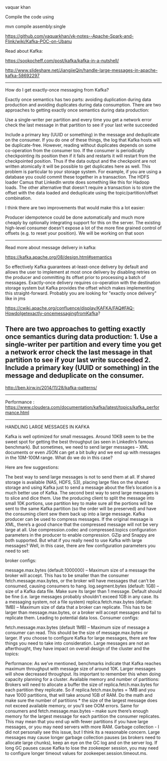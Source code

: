vaquar khan

Compile the code using  

mvn compile assembly:single

https://github.com/vaquarkhan/vk-notes--Apache-Spark-and-Flink/wiki/Kafka-POC-on-Ubanu

Read about Kafka:

https://sookocheff.com/post/kafka/kafka-in-a-nutshell/

http://www.slideshare.net/JiangjieQin/handle-large-messages-in-apache-kafka-58692297

--------------------------------------------------------------------------------------

How do I get exactly-once messaging from Kafka?


Exactly once semantics has two parts: avoiding duplication during data production and avoiding duplicates during data consumption.
There are two approaches to getting exactly once semantics during data production:

Use a single-writer per partition and every time you get a network error check the last message in that partition to see if your last write succeeded

Include a primary key (UUID or something) in the message and deduplicate on the consumer.
If you do one of these things, the log that Kafka hosts will be duplicate-free. However, reading without duplicates depends on some co-operation from the consumer too. If the consumer is periodically checkpointing its position then if it fails and restarts it will restart from the checkpointed position. Thus if the data output and the checkpoint are not written atomically it will be possible to get duplicates here as well. This problem is particular to your storage system. For example, if you are using a database you could commit these together in a transaction. The HDFS loader Camus that LinkedIn wrote does something like this for Hadoop loads. The other alternative that doesn't require a transaction is to store the offset with the data loaded and deduplicate using the topic/partition/offset combination.

I think there are two improvements that would make this a lot easier:

Producer idempotence could be done automatically and much more cheaply by optionally integrating support for this on the server.
The existing high-level consumer doesn't expose a lot of the more fine grained control of offsets (e.g. to reset your position). We will be working on that soon


---------------------------------------------------------------------------------------------
Read more about message delivery in kafka:

https://kafka.apache.org/08/design.html#semantics

So effectively Kafka guarantees at-least-once delivery by default and allows the user to implement at most once delivery by disabling retries on the producer and committing its offset prior to processing a batch of messages. Exactly-once delivery requires co-operation with the destination storage system but Kafka provides the offset which makes implementing this straight-forward.
Probably you are looking for "exactly once delivery" like in jms

https://cwiki.apache.org/confluence/display/KAFKA/FAQ#FAQ-HowdoIgetexactly-oncemessagingfromKafka?

There are two approaches to getting exactly once semantics during data production: 1. Use a single-writer per partition and every time you get a network error check the last message in that partition to see if your last write succeeded 2. Include a primary key (UUID or something) in the message and deduplicate on the consumer.
-------------------------------------------------------------------------------------------
http://ben.kirw.in/2014/11/28/kafka-patterns/

-------------------------------------------------------------------------------------------
Performance :
https://www.cloudera.com/documentation/kafka/latest/topics/kafka_performance.html

-------------------------------------------------------------------------------------------
HANDLING LARGE MESSAGES IN KAFKA

Kafka is well optimized for small messages. Around 10KB seem to be the sweet spot for getting the best throughput (as seen in LinkedIn’s famous benchmark). But sometimes, we need to send larger messages – XML documents or even JSON can get a bit bulky and we end up with messages in the 10M-100M range. What do we do in this case?

Here are few suggestions:

The best way to send large messages is not to send them at all. If shared storage is available (NAS, HDFS, S3), placing large files on the shared storage and using Kafka just to send a message about the file’s location is a much better use of Kafka.
The second best way to send large messages is to slice and dice them. Use the producing client to split the message into small 10K portions, use partition key to make sure all the portions will be sent to the same Kafka partition (so the order will be preserved) and have the consuming client sew them back up into a large message.
Kafka producer can be used to compress messages. If the original message is XML, there’s a good chance that the compressed message will not be very large at all. Use compression.codec and compressed.topics configuration parameters in the producer to enable compression. GZip and Snappy are both supported.
But what if you really need to use Kafka with large messages? Well, in this case, there are few configuration parameters you need to set:

broker configs:

message.max.bytes (default:1000000) – Maximum size of a message the broker will accept. This has to be smaller than the consumer fetch.message.max.bytes, or the broker will have messages that can’t be consumed, causing consumers to hang.
log.segment.bytes (default: 1GB) – size of a Kafka data file. Make sure its larger than 1 message. Default should be fine (i.e. large messages probably shouldn’t exceed 1GB in any case. Its a messaging system, not a file system)
replica.fetch.max.bytes (default: 1MB) – Maximum size of data that a broker can replicate. This has to be larger than message.max.bytes, or
a broker will accept messages and fail to replicate them. Leading to potential data loss.
Consumer configs:

fetch.message.max.bytes (default 1MB) – Maximum size of message a consumer can read. This should be the size of message.max.bytes or larger.
If you choose to configure Kafka for large messages, there are few things you need to take into consideration. Large messages are not an afterthought, they have impact on overall design of the cluster and the topics:

Performance: As we’ve mentioned, benchmarks indicate that Kafka reaches maximum throughput with message size of around 10K. Larger messages will show decreased throughput. Its important to remember this when doing capacity planning for a cluster.
Available memory and number of partitions: Brokers will need to allocate a buffer the size of replica.fetch.max.bytes for each partition they replicate. So if replica.fetch.max.bytes = 1MB and you have 1000 partitions, that will take around 1GB of RAM. Do the math and make sure the number of partitions * the size of the largest message does not exceed available memory, or you’ll see OOM errors. Same for consumers and fetch.message.max.bytes – make sure there’s enough memory for the largest message for each partition the consumer replicates. This may mean that you end up with fewer partitions if you have large messages, or you may need servers with more RAM.
Garbage collection - I did not personally see this issue, but I think its a reasonable concern. Large messages may cause longer garbage collection pauses (as brokers need to allocate large chunks), keep an eye on the GC log and on the server log. If long GC pauses cause Kafka to lose the zookeeper session, you may need to configure longer timeout values for zookeeper.session.timeout.ms.

